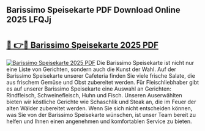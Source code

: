 ## Barissimo Speisekarte PDF Download Online 2025 LFQJj

# <h2><a href="http://gc9wm8.nevu.top/?p=Barissimo+Speisekarte">🔗 👉🔴 Barissimo Speisekarte 2025 PDF</a></h2>

[![Barissimo Speisekarte 2025 PDF](https://i.imgur.com/dBaPXMq.png)](http://gc9wm8.nevu.top/?p=Barissimo+Speisekarte)
Die Barissimo Speisekarte ist nicht nur eine Liste von Gerichten, sondern auch die Kunst der Wahl. Auf der Barissimo Speisekarte unserer Cafeteria finden Sie viele frische Salate, die aus frischem Gemüse und Obst zubereitet werden. Für Fleischliebhaber gibt es auf unserer Barissimo Speisekarte eine Auswahl an Gerichten: Rindfleisch, Schweinefleisch, Huhn und Fisch. Unseren Auserwählten bieten wir köstliche Gerichte wie Schaschlik und Steak an, die im Feuer der alten Wälder zubereitet werden. Wenn Sie sich nicht entscheiden können, was Sie von der Barissimo Speisekarte wünschen, ist unser Team bereit zu helfen und Ihnen einen angenehmen und komfortablen Service zu bieten.
